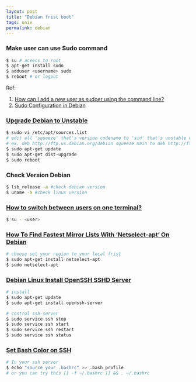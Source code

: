```yaml
---
layout: post
title: "Debian frist boot"
tags: unix
permalink: debian
---
```


### Make user can use Sudo command

```sh
$ su # aceess to root  
$ apt-get install sudo  
$ adduser <username> sudo  
$ reboot # or logout  
```
Ref:
1. [How can I add a new user as sudoer using the command line?](http://askubuntu.com/questions/7477/how-can-i-add-a-new-user-as-sudoer-using-the-command-line)  
2. [Sudo Configuration in Debian](http://www.debianhelp.co.uk/sudo.htm)  

### [Upgrade Debian to Unstable](https://www.digitalocean.com/community/tutorials/upgrading-debian-to-unstable)

```sh
$ sudo vi /etc/apt/sources.list
# edit all 'squeeze' that's version codename to 'sid' that's unstable codename
# ex. deb http://ftp.us.debian.org/debian squeeze main to deb http://ftp.us.debian.org/debian sid main
$ sudo apt-get update
$ sudo apt-get dist-upgrade
$ sudo reboot
```

### Check Version Debian

```sh
$ lsb_release -a #check debian version
$ uname -a #check linux version
```

### [How to switch between users on one terminal?](http://unix.stackexchange.com/questions/3568/how-to-switch-between-users-on-one-terminal)

```sh
$ su - <user>
```


### [How To Find Fastest Mirror Lists With ‘Netselect-apt’ On Debian](http://www.unixmen.com/how-to-find-fastest-official-mirror-lists-with-netselect-apt-on-debian/)

```sh
# choose set your region to your local frist
$ sudo apt-get install netselect-apt
$ sudo netselect-apt
```

### [Debian Linux Install OpenSSH SSHD Server](http://www.cyberciti.biz/faq/debian-linux-install-openssh-sshd-server/)

```sh
# install
$ sudo apt-get update
$ sudo apt-get install openssh-server

# control ssh-server
$ sudo service ssh stop
$ sudo service ssh start
$ sudo service ssh restart
$ sudo service ssh status
```

### [Set Bash Color on SSH](http://ubuntuforums.org/showthread.php?t=1733664)

```sh
# In your ssh server
$ echo "source your .bashrc" >> .bash_profile
# or you can try this [[ -f ~/.bashrc ]] && . ~/.bashrc
```
